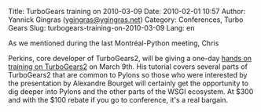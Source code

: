 Title: TurboGears training on 2010-03-09
Date: 2010-02-01 10:57
Author: Yannick Gingras (ygingras@ygingras.net)
Category: Conferences, Turbo Gears
Slug: turbogears-training-on-2010-03-09
Lang: en

<!--:en-->As we mentioned during the last Montréal-Python meeting, Chris
Perkins, core developer of TurboGears2, will be giving a one-day [hands
on training on TurboGears2][] on March 9th. His tutorial covers several
parts of TurboGears2 that are common to Pylons so those who were
interested by the presentation by Alexandre Bourget will certainly get
the opportunity to dig deeper into Pylons and the other parts of the
WSGI ecosystem. At $300 and with the $100 rebate if you go to
conference, it's a real bargain.

  [hands on training on TurboGears2]: http://confoo.ca/en/2010/session/relational-database-apps-with-turbogears
